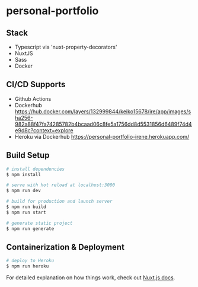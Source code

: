 # personal-portfolio

## Stack

- Typescript via 'nuxt-property-decorators'
- NuxtJS
- Sass
- Docker

## CI/CD Supports

- Github Actions
- Dockerhub https://hub.docker.com/layers/132999844/keiko15678/ire/app/images/sha256-982a88f47fa74285782b4bcaad06c8fe5a1756dd8d5531856d6489f74d4e9d8c?context=explore
- Heroku via Dockerhub https://personal-portfolio-irene.herokuapp.com/

## Build Setup

```bash
# install dependencies
$ npm install

# serve with hot reload at localhost:3000
$ npm run dev

# build for production and launch server
$ npm run build
$ npm run start

# generate static project
$ npm run generate

```

## Containerization & Deployment

```bash
# deploy to Heroku
$ npm run heroku
```

For detailed explanation on how things work, check out [Nuxt.js docs](https://nuxtjs.org).
